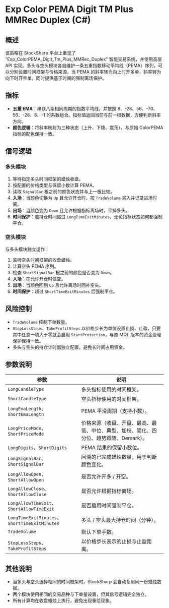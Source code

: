 # Exp Color PEMA Digit TM Plus MMRec Duplex (C#)

## 概述
该策略在 StockSharp 平台上重现了 “Exp_ColorPEMA_Digit_Tm_Plus_MMRec_Duplex” 智能交易系统，并使用高层 API 实现。多头与空头模块各自维护一条五重指数移动平均线（PEMA）序列，可以分别设置时间框架与价格来源。当 PEMA 的斜率转为向上时开多单，斜率转为向下时开空单，同时提供基于时间的强制离场保护。

## 指标
* **五重 EMA**：串联八条相同周期的指数平均线，并按照 8、-28、56、-70、56、-28、8、-1 的系数组合。指标值返回当前与前一根数据，方便判断斜率方向。
* **颜色逻辑**：将斜率映射为三种状态（上升、下降、震荡），与原始 ColorPEMA 指标的配色保持一致。

## 信号逻辑
### 多头模块
1. 等待指定多头时间框架的蜡烛收盘。
2. 按配置的价格类型与保留小数计算 PEMA。
3. 读取 `SignalBar` 根之前的颜色状态并与上一根比较。
4. **入场**：当颜色切换为 `Up` 且允许开仓时，按 `TradeVolume` 买入并记录进场时间。
5. **出场**：当颜色变为 `Down` 且允许根据指标离场时，平掉多头。
6. **时间保护**：若持仓时间超过 `LongTimeExitMinutes`，无论指标状态如何都强制平仓。

### 空头模块
与多头模块独立运作：
1. 监听空头时间框架的收盘蜡烛。
2. 计算空头 PEMA 序列。
3. 检查 `ShortSignalBar` 根之前的颜色是否变为 `Down`。
4. **入场**：在允许开仓时做空。
5. **出场**：当颜色回到 `Up` 且允许离场时回补空头。
6. **时间保护**：超过 `ShortTimeExitMinutes` 后强制平仓。

## 风险控制
* `TradeVolume` 控制下单数量。
* `StopLossSteps`、`TakeProfitSteps` 以价格步长为单位设置止损、止盈，只要其中任意一项大于零就会启用 `StartProtection`，与原 MQL 版本的资金管理保护保持一致。
* 多头与空头的持仓计时器独立配置，避免长时间占用资金。

## 参数说明
| 参数 | 说明 |
|------|------|
| `LongCandleType` | 多头指标使用的时间框架。 |
| `ShortCandleType` | 空头指标使用的时间框架。 |
| `LongEmaLength`、`ShortEmaLength` | PEMA 平滑周期（支持小数）。 |
| `LongPriceMode`、`ShortPriceMode` | 价格来源（收盘、开盘、最高、最低、中位、典型、加权、简化、四分位、趋势跟随、Demark）。 |
| `LongDigits`、`ShortDigits` | PEMA 结果的保留小数位。 |
| `LongSignalBar`、`ShortSignalBar` | 回溯的已完成蜡烛数量，用于判断颜色变化。 |
| `LongAllowOpen`、`ShortAllowOpen` | 是否允许开多 / 开空。 |
| `LongAllowClose`、`ShortAllowClose` | 是否允许根据指标离场。 |
| `LongAllowTimeExit`、`ShortAllowTimeExit` | 是否启用时间强制平仓。 |
| `LongTimeExitMinutes`、`ShortTimeExitMinutes` | 多头 / 空头最大持仓时间（分钟）。 |
| `TradeVolume` | 默认下单手数。 |
| `StopLossSteps`、`TakeProfitSteps` | 以价格步长表示的止损与止盈距离。 |

## 其他说明
* 当多头与空头选择相同的时间框架时，StockSharp 会自动复用同一份蜡烛数据。
* 两个模块使用相同的交易品种与下单量设置，但其信号逻辑完全独立。
* 所有计算均在收盘蜡烛上执行，避免出现重绘现象。
